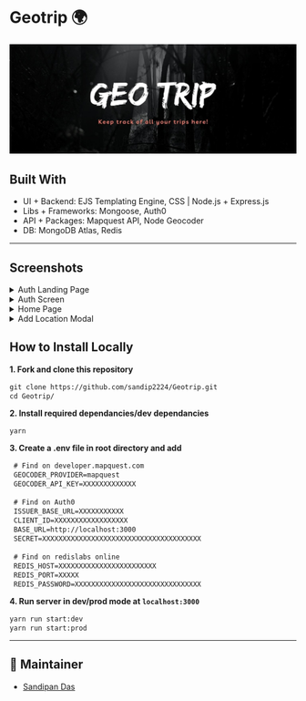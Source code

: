 # Geotrip 🌍

<p align="center">
   <img src="client/public/assets/images/Banner.jpg" alt="Logo"/>
</p>

<!-- ABOUT THE PROJECT -->

## Built With

- UI + Backend: EJS Templating Engine, CSS | Node.js + Express.js
- Libs + Frameworks: Mongoose, Auth0
- API + Packages: Mapquest API, Node Geocoder
- DB: MongoDB Atlas, Redis
---

## Screenshots

<details>
    <summary>Auth Landing Page</summary>
    <img src="client/public/assets/images/auth.PNG"/>
</details>
<details>
    <summary>Auth Screen</summary>
    <img src="client/public/assets/images/auth0.PNG"/>
</details>
<details>
    <summary>Home Page</summary>
    <img src="client/public/assets/images/home.PNG"/>
</details>
<details>
    <summary>Add Location Modal</summary>
    <img src="client/public/assets/images/add.PNG"/>
</details>

<!-- BUILT WITH -->  

## How to Install Locally

**1. Fork and clone this repository**

   ```
   git clone https://github.com/sandip2224/Geotrip.git
   cd Geotrip/
   ```  
   
**2. Install required dependancies/dev dependancies**  

   ```
   yarn
   ```  
**3. Create a .env file in root directory and add**  

  ```
   # Find on developer.mapquest.com
   GEOCODER_PROVIDER=mapquest
   GEOCODER_API_KEY=XXXXXXXXXXXXX

   # Find on Auth0
   ISSUER_BASE_URL=XXXXXXXXXXX
   CLIENT_ID=XXXXXXXXXXXXXXXXXX
   BASE_URL=http://localhost:3000
   SECRET=XXXXXXXXXXXXXXXXXXXXXXXXXXXXXXXXXXXXXXX

   # Find on redislabs online
   REDIS_HOST=XXXXXXXXXXXXXXXXXXXXXXXX
   REDIS_PORT=XXXXX
   REDIS_PASSWORD=XXXXXXXXXXXXXXXXXXXXXXXXXXXXXXX

  ```

**4. Run server in dev/prod mode at `localhost:3000`**  

  ```
  yarn run start:dev
  yarn run start:prod
  ```
---

## 👨 Maintainer
  - [Sandipan Das](https://linkedin.com/in/sandipan0164/)
